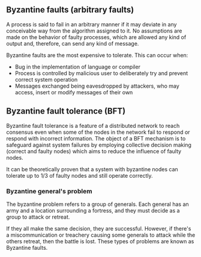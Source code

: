 ## Byzantine faults (arbitrary faults)

A process is said to fail in an arbitrary manner if it may deviate in any conceivable way from the algorithm assigned to it. No assumptions are made on the behavior of faulty processes, which are allowed any kind of output and, therefore, can send any kind of message.

Byzantine faults are the most expensive to tolerate. This can occur when:

- Bug in the implementation of language or compiler
- Process is controlled by malicious user to deliberately try and prevent correct system operation
- Messages exchanged being eavesdropped by attackers, who may access, insert or modify messages of their own

## Byzantine fault tolerance (BFT)

Byzantine fault tolerance is a feature of a distributed network to reach consensus even when some of the nodes in the network fail to respond or respond with incorrect information. The object of a BFT mechanism is to safeguard against system failures by employing collective decision making (correct and faulty nodes) which aims to reduce the influence of faulty nodes.

It can be theoretically proven that a system with byzantine nodes can tolerate up to 1/3 of faulty nodes and still operate correctly.

### Byzantine general's problem

The byzantine problem refers to a group of generals. Each general has an army and a location surrounding a fortress, and they must decide as a group to attack or retreat.

If they all make the same decision, they are successful. However, if there's a miscommunication or treachery causing some generals to attack while the others retreat, then the battle is lost. These types of problems are known as Byzantine faults.
